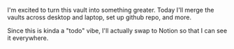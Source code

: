 I'm excited to turn this vault into something greater. Today I'll merge the vaults across desktop and laptop, set up github repo, and more.

Since this is kinda a "todo" vibe, I'll actually swap to Notion so that I can see it everywhere.

